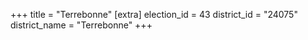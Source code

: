 +++
title = "Terrebonne"
[extra]
election_id = 43
district_id = "24075"
district_name = "Terrebonne"
+++
